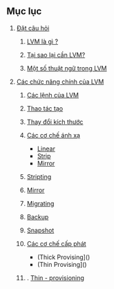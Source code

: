 ## Mục lục

1. [Đặt câu hỏi](https://github.com/TQHuaa/InternBizflyCloud/blob/main/Linux/LVM/LVM-1.md)

	1. [LVM là gì ?](https://github.com/TQHuaa/InternBizflyCloud/blob/main/Linux/LVM/LVM-1.md#lvm-l%C3%A0-g%C3%AC-)

	2. [Tại sao lại cần LVM?](https://github.com/TQHuaa/InternBizflyCloud/blob/main/Linux/LVM/LVM-1.md#t%E1%BA%A1i-sao-l%E1%BA%A1i-c%E1%BA%A7n-lvm)

	3. [Một số thuật ngữ trong LVM](https://github.com/TQHuaa/InternBizflyCloud/blob/main/Linux/LVM/LVM-1.md#m%E1%BB%99t-s%E1%BB%91-thu%E1%BA%ADt-ng%E1%BB%AF-trong-lvm)

2. [Các chức năng chính của LVM](https://github.com/TQHuaa/InternBizflyCloud/blob/main/Linux/LVM/LVM-1.md#c%C3%A1c-ch%E1%BB%A9c-n%C4%83ng-ch%C3%ADnh-c%E1%BB%A7a-lvm)

	1. [Các lệnh của LVM](https://github.com/TQHuaa/InternBizflyCloud/blob/main/Linux/LVM/LVM-1.md#c%C3%A1c-ch%E1%BB%A9c-n%C4%83ng-ch%C3%ADnh-c%E1%BB%A7a-lvm)

	2. [Thao tác tạo](https://github.com/TQHuaa/InternBizflyCloud/blob/main/Linux/LVM/LVM-1.md#c%C3%A1c-ch%E1%BB%A9c-n%C4%83ng-ch%C3%ADnh-c%E1%BB%A7a-lvm)

	3. [Thay đổi kích thước]()
	
	4. [Các cơ chế ánh xạ]()
		- [Linear]()
		- [Strip]()
		- [Mirror]()

	5. [Stripting]()

	6. [Mirror]()

	7. [Migrating]()

	8. [Backup]()

	9. [Snapshot]()

	10. [Các cơ chế cấp phát]()
		- (Thick Provising]()
		- (Thin Provising]()
	
	11. . [Thin - provisioning]()

